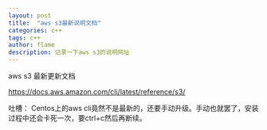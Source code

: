 ```yaml
---
layout: post
title:  "aws s3最新说明文档"
categories: c++
tags: c++ 
author: flame
description: 记录一下aws s3的说明网址
---
```


aws s3 最新更新文档

https://docs.aws.amazon.com/cli/latest/reference/s3/


吐槽：
Centos上的aws cli竟然不是最新的，还要手动升级。手动也就罢了，安装过程中还会卡死一次，要ctrl+c然后再断续。

